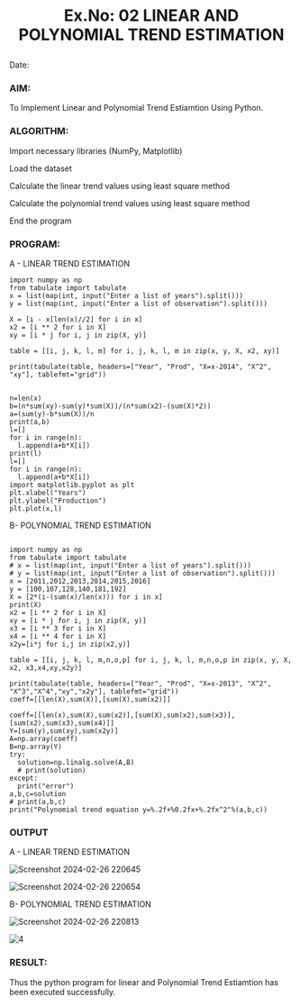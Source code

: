 # <p align="center">Ex.No: 02 LINEAR AND POLYNOMIAL TREND ESTIMATION</p>

Date:
### AIM:
To Implement Linear and Polynomial Trend Estiamtion Using Python.

### ALGORITHM:
Import necessary libraries (NumPy, Matplotlib)

Load the dataset

Calculate the linear trend values using least square method

Calculate the polynomial trend values using least square method

End the program
### PROGRAM:
A - LINEAR TREND ESTIMATION
```
import numpy as np
from tabulate import tabulate
x = list(map(int, input("Enter a list of years").split()))
y = list(map(int, input("Enter a list of observation").split()))

X = [i - x[len(x)//2] for i in x]
x2 = [i ** 2 for i in X]
xy = [i * j for i, j in zip(X, y)]

table = [[i, j, k, l, m] for i, j, k, l, m in zip(x, y, X, x2, xy)]

print(tabulate(table, headers=["Year", "Prod", "X=x-2014", "X^2", "xy"], tablefmt="grid"))


n=len(x)
b=(n*sum(xy)-sum(y)*sum(X))/(n*sum(x2)-(sum(X)*2))
a=(sum(y)-b*sum(X))/n
print(a,b)
l=[]
for i in range(n):
  l.append(a+b*X[i])
print(l)
l=[]
for i in range(n):
  l.append(a+b*X[i])
import matplotlib.pyplot as plt
plt.xlabel("Years")
plt.ylabel("Production")
plt.plot(x,l)
```
B- POLYNOMIAL TREND ESTIMATION
```

import numpy as np
from tabulate import tabulate
# x = list(map(int, input("Enter a list of years").split()))
# y = list(map(int, input("Enter a list of observation").split()))
x = [2011,2012,2013,2014,2015,2016]
y = [100,107,128,140,181,192]
X = [2*(i-(sum(x)/len(x))) for i in x]
print(X)
x2 = [i ** 2 for i in X]
xy = [i * j for i, j in zip(X, y)]
x3 = [i ** 3 for i in X]
x4 = [i ** 4 for i in X]
x2y=[i*j for i,j in zip(x2,y)]

table = [[i, j, k, l, m,n,o,p] for i, j, k, l, m,n,o,p in zip(x, y, X, x2, x3,x4,xy,x2y)]

print(tabulate(table, headers=["Year", "Prod", "X=x-2013", "X^2", "X^3","X^4","xy","x2y"], tablefmt="grid"))
coeff=[[len(X),sum(X)],[sum(X),sum(x2)]]

coeff=[[len(x),sum(X),sum(x2)],[sum(X),sum(x2),sum(x3)],[sum(x2),sum(x3),sum(x4)]]
Y=[sum(y),sum(xy),sum(x2y)]
A=np.array(coeff)
B=np.array(Y)
try:
  solution=np.linalg.solve(A,B)
  # print(solution)
except:
  print("error")
a,b,c=solution
# print(a,b,c)
print("Polynomial trend equation y=%.2f+%0.2fx+%.2fx^2"%(a,b,c))
```
### OUTPUT
A - LINEAR TREND ESTIMATION

![Screenshot 2024-02-26 220645](https://github.com/Vishwarathinam/TSA_EXP2/assets/95266350/921538f5-635b-4b63-aaf1-d69128a3e63f)

![Screenshot 2024-02-26 220654](https://github.com/Vishwarathinam/TSA_EXP2/assets/95266350/5717d2b9-9e1d-4fe1-84c6-c496f42a8f27)

B- POLYNOMIAL TREND ESTIMATION

![Screenshot 2024-02-26 220813](https://github.com/Vishwarathinam/TSA_EXP2/assets/95266350/03ba749f-d66c-44fb-affe-83c81bec5f12)

![4](https://github.com/Vishwarathinam/TSA_EXP2/assets/95266350/43d55b39-3064-469a-8d7d-b65b70e4468a)

### RESULT:
Thus the python program for linear and Polynomial Trend Estiamtion has been executed successfully.
